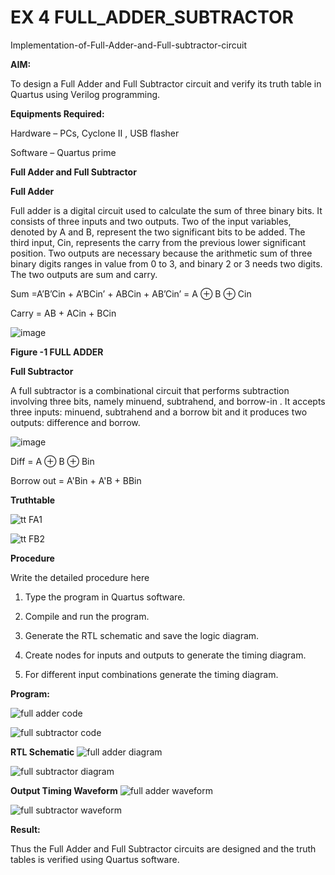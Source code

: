 # EX 4 FULL_ADDER_SUBTRACTOR

Implementation-of-Full-Adder-and-Full-subtractor-circuit

**AIM:**

To design a Full Adder and Full Subtractor circuit and verify its truth table in Quartus using Verilog programming.

**Equipments Required:**

Hardware – PCs, Cyclone II , USB flasher

Software – Quartus prime

**Full Adder and Full Subtractor**

**Full Adder**

Full adder is a digital circuit used to calculate the sum of three binary bits. It consists of three inputs and two outputs. Two of the input variables, denoted by A and B, represent the two significant bits to be added. The third input, Cin, represents the carry from the previous lower significant position. Two outputs are necessary because the arithmetic sum of three binary digits ranges in value from 0 to 3, and binary 2 or 3 needs two digits. The two outputs are sum and carry.

Sum =A’B’Cin + A’BCin’ + ABCin + AB’Cin’ = A ⊕ B ⊕ Cin 

Carry = AB + ACin + BCin

![image](https://github.com/naavaneetha/FULL_ADDER_SUBTRACTOR/assets/154305477/0f30ba51-5ffb-4198-845f-18e054f675e7)

**Figure -1 FULL ADDER**

**Full Subtractor**

A full subtractor is a combinational circuit that performs subtraction involving three bits, namely minuend, subtrahend, and borrow-in . It accepts three inputs: minuend, subtrahend and a borrow bit and it produces two outputs: difference and borrow.

![image](https://github.com/naavaneetha/FULL_ADDER_SUBTRACTOR/assets/154305477/02b24f51-ab51-4304-9ad6-7b81ffc1ead5)

Diff = A ⊕ B ⊕ Bin 

Borrow out = A'Bin + A'B + BBin

**Truthtable**


![tt FA1](https://github.com/user-attachments/assets/6ad29df3-e544-4e20-aef7-f7326363317c)


![tt FB2](https://github.com/user-attachments/assets/12b75f0d-0ae2-4487-b646-357ead206492)

**Procedure**

Write the detailed procedure here

1.	Type the program in Quartus software.

2.	Compile and run the program.

3.	Generate the RTL schematic and save the logic diagram.

4.	Create nodes for inputs and outputs to generate the timing diagram.

5.	For different input combinations generate the timing diagram.
   
**Program:**

![full adder code](https://github.com/user-attachments/assets/76aa9a18-ba26-4d42-abba-0bee521106e6)


![full subtractor code](https://github.com/user-attachments/assets/6783495f-4288-420c-97e0-d0eb645b623e)


**RTL Schematic**
![full adder diagram](https://github.com/user-attachments/assets/f0a55554-6326-43b2-a2df-deeb74213d2b)


![full subtractor diagram](https://github.com/user-attachments/assets/1d5d29d4-935f-44a3-aa6c-47cbaa5f6741)

**Output Timing Waveform**
![full adder waveform](https://github.com/user-attachments/assets/07bbb15b-a67f-41ae-bfa8-62dd1aa1ec62)


![full subtractor waveform](https://github.com/user-attachments/assets/b2d59d4b-ee34-4c54-aa13-4bda45d755fc)

**Result:**

Thus the Full Adder and Full Subtractor circuits are designed and the truth tables is verified using Quartus software.



